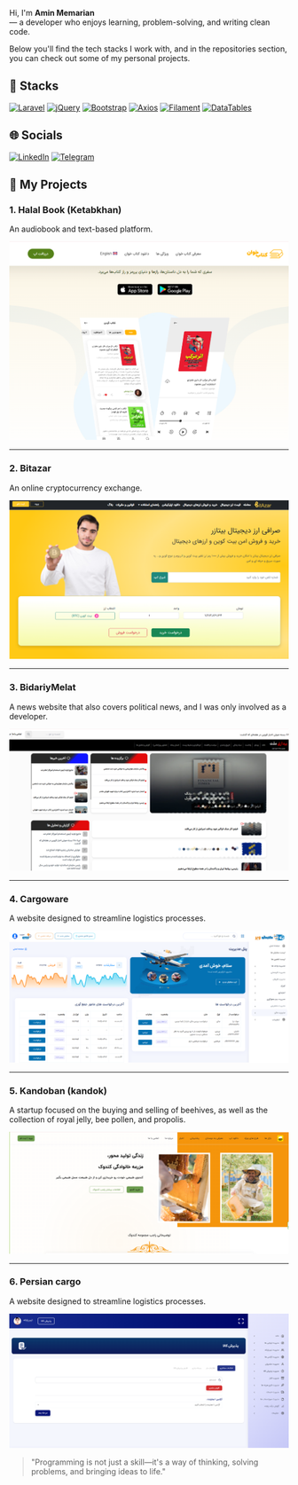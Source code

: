 
Hi, I'm **Amin Memarian**  
— a developer who enjoys learning, problem-solving, and writing clean code.  

Below you'll find the tech stacks I work with, and in the repositories section,  
you can check out some of my personal projects.

## 🧰 Stacks

[![Laravel](https://img.shields.io/badge/Laravel-FF2D20?style=for-the-badge&logo=laravel&logoColor=white)](https://laravel.com)
[![jQuery](https://img.shields.io/badge/jQuery-0769AD?style=for-the-badge&logo=jquery&logoColor=white)](https://jquery.com)
[![Bootstrap](https://img.shields.io/badge/Bootstrap-563D7C?style=for-the-badge&logo=bootstrap&logoColor=white)](https://getbootstrap.com)
[![Axios](https://img.shields.io/badge/Axios-5A29E6?style=for-the-badge&logo=axios&logoColor=white)](https://axios-http.com/)
[![Filament](https://img.shields.io/badge/Filament-181818?style=for-the-badge&logo=filament&logoColor=white)](https://filamentphp.com/)
[![DataTables](https://img.shields.io/badge/DataTables-1A2B34?style=for-the-badge&logo=datatable&logoColor=white)](https://datatables.net/)


## 🌐 Socials

[![LinkedIn](https://img.shields.io/badge/LinkedIn-0A66C2?style=for-the-badge&logo=linkedin&logoColor=white)](https://www.linkedin.com/in/amin-memarian-9b56592b9)
[![Telegram](https://img.shields.io/badge/Telegram-26A5E4?style=for-the-badge&logo=telegram&logoColor=white)](https://t.me/amin_memarian)

## 📝 My Projects

### 1. Halal Book (Ketabkhan)
An audiobook and text-based platform.

![Halal Book Screenshot](screenshots/ketabkhan.png)

---

### 2. Bitazar
An online cryptocurrency exchange.

![Bitazar Screenshot](screenshots/bitazar.png)

---

### 3. BidariyMelat
A news website that also covers political news, and I was only involved as a developer.

![BidariyMelat Screenshot](screenshots/bidariymelatt.png)

---

### 4. Cargoware
A website designed to streamline logistics processes.

![Cargoware Screenshot](screenshots/cargoware.png)

---

### 5. Kandoban (kandok)
A startup focused on the buying and selling of beehives, as well as the collection of royal jelly, bee pollen, and propolis.

![Kandoban Screenshot](screenshots/kandoban.png)

---

### 6. Persian cargo
A website designed to streamline logistics processes.

![Persian Cargo Screenshot](screenshots/persian_cargo.png)

> "Programming is not just a skill—it's a way of thinking, solving problems, and bringing ideas to life."  
